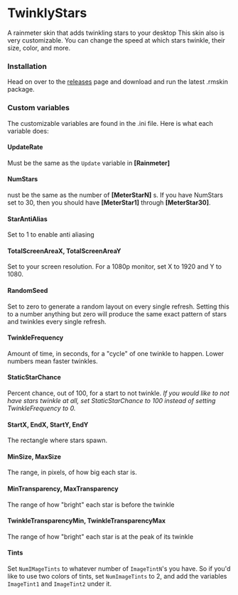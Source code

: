 # TwinklyStars
A rainmeter skin that adds twinkling stars to your desktop
This skin also is very customizable. You can change the speed at which stars twinkle, their size, color, and more.

### Installation
Head on over to the [releases](https://github.com/TheIcyStar/TwinklyStars/releases) page and download and run the latest .rmskin package.

### Custom variables
The customizable variables are found in the .ini file. Here is what each variable does:

#### UpdateRate
Must be the same as the `Update` variable in **[Rainmeter]**

#### NumStars
nust be the same as the number of **[MeterStarN]** s. If you have NumStars set to 30, then you should have **[MeterStar1]** through **[MeterStar30]**.

#### StarAntiAlias
Set to 1 to enable anti aliasing

#### TotalScreenAreaX, TotalScreenAreaY
Set to your screen resolution. For a 1080p monitor, set X to 1920 and Y to 1080.

#### RandomSeed
Set to zero to generate a random layout on every single refresh. Setting this to a number anything but zero will produce the same exact pattern of stars and twinkles every single refresh.

#### TwinkleFrequency
Amount of time, in seconds, for a "cycle" of one twinkle to happen. Lower numbers mean faster twinkles.

#### StaticStarChance
Percent chance, out of 100, for a start to not twinkle.
*If you would like to not have stars twinkle at all, set StaticStarChance to 100 instead of setting TwinkleFrequency to 0.*

#### StartX, EndX, StartY, EndY
The rectangle where stars spawn. 

#### MinSize, MaxSize
The range, in pixels, of how big each star is.

#### MinTransparency, MaxTransparency
The range of how "bright" each star is before the twinkle

#### TwinkleTransparencyMin, TwinkleTransparencyMax
The range of how "bright" each star is at the peak of its twinkle

#### Tints
Set `NumIMageTints` to whatever number of `ImageTintN`'s you have. So if you'd like to use two colors of tints, set `NumImageTints` to 2, and add the variables `ImageTint1` and `ImageTint2` under it.
